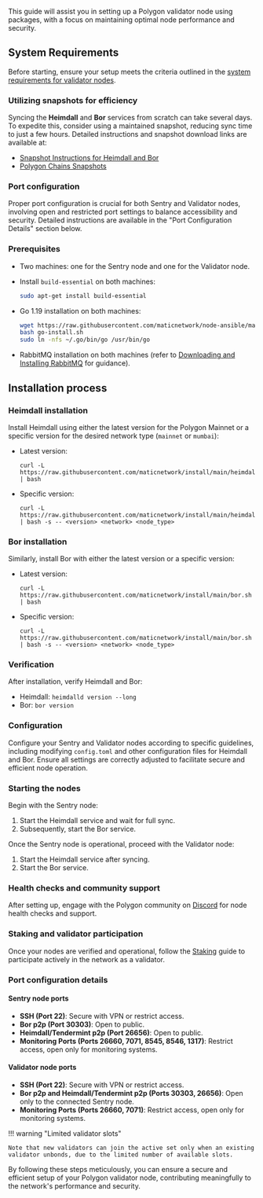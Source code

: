 This guide will assist you in setting up a Polygon validator node using packages, with a focus on maintaining optimal node performance and security.

## System Requirements

Before starting, ensure your setup meets the criteria outlined in the [system requirements for validator nodes](index.md).

### Utilizing snapshots for efficiency

Syncing the **Heimdall** and **Bor** services from scratch can take several days. To expedite this, consider using a maintained snapshot, reducing sync time to just a few hours. Detailed instructions and snapshot download links are available at:

- [Snapshot Instructions for Heimdall and Bor](../../../how-to/snapshots.md)
- [Polygon Chains Snapshots](https://snapshot.polygon.technology/)

### Port configuration

Proper port configuration is crucial for both Sentry and Validator nodes, involving open and restricted port settings to balance accessibility and security. Detailed instructions are available in the "Port Configuration Details" section below.

### Prerequisites

- Two machines: one for the Sentry node and one for the Validator node.
- Install `build-essential` on both machines:

  ```sh
  sudo apt-get install build-essential
  ```

- Go 1.19 installation on both machines:

  ```sh
  wget https://raw.githubusercontent.com/maticnetwork/node-ansible/master/go-install.sh
  bash go-install.sh
  sudo ln -nfs ~/.go/bin/go /usr/bin/go
  ```

- RabbitMQ installation on both machines (refer to [Downloading and Installing RabbitMQ](https://www.rabbitmq.com/download.html) for guidance).

## Installation process

### Heimdall installation

Install Heimdall using either the latest version for the Polygon Mainnet or a specific version for the desired network type (`mainnet` or `mumbai`):

- Latest version:

  ```shell
  curl -L https://raw.githubusercontent.com/maticnetwork/install/main/heimdall.sh | bash
  ```

- Specific version:

  ```shell
  curl -L https://raw.githubusercontent.com/maticnetwork/install/main/heimdall.sh | bash -s -- <version> <network> <node_type>
  ```

### Bor installation

Similarly, install Bor with either the latest version or a specific version:

- Latest version:

  ```shell
  curl -L https://raw.githubusercontent.com/maticnetwork/install/main/bor.sh | bash
  ```

- Specific version:

  ```shell
  curl -L https://raw.githubusercontent.com/maticnetwork/install/main/bor.sh | bash -s -- <version> <network> <node_type>
  ```

### Verification

After installation, verify Heimdall and Bor:

- Heimdall: `heimdalld version --long`
- Bor: `bor version`

### Configuration

Configure your Sentry and Validator nodes according to specific guidelines, including modifying `config.toml` and other configuration files for Heimdall and Bor. Ensure all settings are correctly adjusted to facilitate secure and efficient node operation.

### Starting the nodes

Begin with the Sentry node:

1. Start the Heimdall service and wait for full sync.
2. Subsequently, start the Bor service.

Once the Sentry node is operational, proceed with the Validator node:

1. Start the Heimdall service after syncing.
2. Start the Bor service.

### Health checks and community support

After setting up, engage with the Polygon community on [Discord](https://discord.gg/polygon) for node health checks and support.

### Staking and validator participation

Once your nodes are verified and operational, follow the [Staking](staking.md) guide to participate actively in the network as a validator.

### Port configuration details

#### Sentry node ports

- **SSH (Port 22)**: Secure with VPN or restrict access.
- **Bor p2p (Port 30303)**: Open to public.
- **Heimdall/Tendermint p2p (Port 26656)**: Open to public.
- **Monitoring Ports (Ports 26660, 7071, 8545, 8546, 1317)**: Restrict access, open only for monitoring systems.

#### Validator node ports

- **SSH (Port 22)**: Secure with VPN or restrict access.
- **Bor p2p and Heimdall/Tendermint p2p (Ports 30303, 26656)**: Open only to the connected Sentry node.
- **Monitoring Ports (Ports 26660, 7071)**: Restrict access, open only for monitoring systems.

!!! warning "Limited validator slots"

    Note that new validators can join the active set only when an existing validator unbonds, due to the limited number of available slots.

By following these steps meticulously, you can ensure a secure and efficient setup of your Polygon validator node, contributing meaningfully to the network's performance and security.
